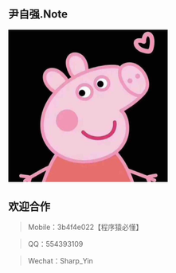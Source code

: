 ## 尹自强.Note

<a href="https://github.com/554393109" title="尹自强" target="_blank"><img src="assets/avatar.jpg" style="zoom:50%" alt="尹自强"></a>

## 欢迎合作

> Mobile：3b4f4e022【程序猿必懂】

> QQ：554393109

> Wechat：Sharp_Yin
